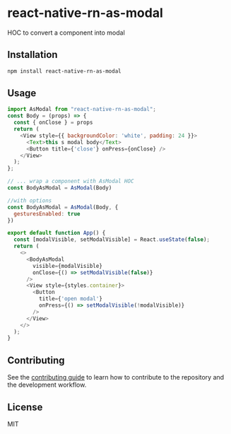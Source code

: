 # react-native-rn-as-modal

HOC to convert a component into modal

## Installation

```sh
npm install react-native-rn-as-modal

```

## Usage

```js
import AsModal from "react-native-rn-as-modal";
const Body = (props) => {
  const { onClose } = props
  return (
    <View style={{ backgroundColor: 'white', padding: 24 }}>
      <Text>this s modal body</Text>
      <Button title={'close'} onPress={onClose} />
    </View>
  );
};

// ... wrap a component with AsModal HOC 
const BodyAsModal = AsModal(Body)

//with options 
const BodyAsModal = AsModal(Body, {
  gesturesEnabled: true
})

export default function App() {
  const [modalVisible, setModalVisible] = React.useState(false);
  return (
    <>
      <BodyAsModal
        visible={modalVisible}
        onClose={() => setModalVisible(false)}
      />
      <View style={styles.container}>
        <Button
          title={'open modal'}
          onPress={() => setModalVisible(!modalVisible)}
        />
      </View>
    </>
  );
}

```

## Contributing

See the [contributing guide](CONTRIBUTING.md) to learn how to contribute to the repository and the development workflow.

## License

MIT
